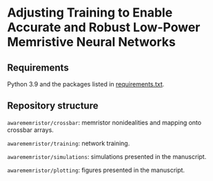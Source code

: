 # Adjusting Training to Enable Accurate and Robust Low-Power Memristive Neural Networks

## Requirements

Python 3.9 and the packages listed in [requirements.txt](/requirements.txt).

## Repository structure

`awarememristor/crossbar`: memristor nonidealities and mapping onto crossbar arrays.

`awarememristor/training`: network training.

`awarememristor/simulations`: simulations presented in the manuscript.

`awarememristor/plotting`: figures presented in the manuscript.
